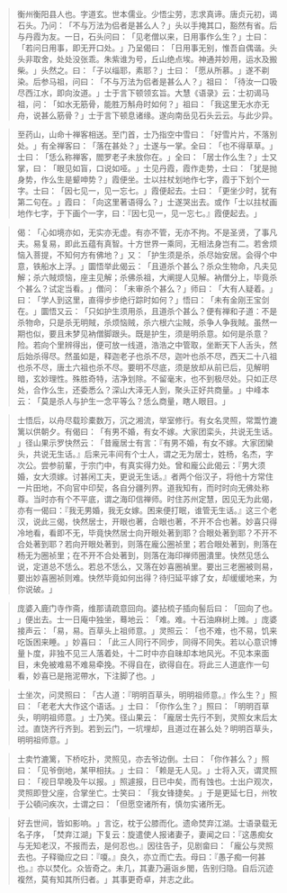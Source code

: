 
> 衡州衡阳县人也。字道玄。世本儒业。少悟尘劳，志求真谛。唐贞元初，谒石头。乃问：​「不与万法为侣者是甚么人？​」头以手掩其口，豁然有省。后与丹霞为友。一日，石头问曰：​「见老僧以来，日用事作么生？​」士曰：​「若问日用事，即无开口处。​」乃呈偈曰：​「日用事无别，惟吾自偶谐。头头非取舍，处处没张乖。朱紫谁为号，丘山绝点埃。神通并妙用，运水及搬柴。​」头然之。曰：​「子以缁耶，素耶？​」士曰：​「愿从所慕。​」遂不剃染。后参马祖，问曰：​「不与万法为侣者是甚么人？​」祖曰：​「待汝一口吸尽西江水，即向汝道。​」士于言下顿领玄旨。大慧《语录》云：士初谒马祖，问：​「如水无筋骨，能胜万斛舟时如何？​」祖曰：​「我这里无水亦无舟，说甚么筋骨？​」士于言下顿息诸缘。遂向南岳见石头云云。与此少异。

> 至药山，山命十禅客相送。至门首，士乃指空中雪曰：​「好雪片片，不落別处。​」有全禅客曰：​「落在甚处？​」士遂与一掌。全曰：​「也不得草草。​」士曰：​「恁么称禅客，閻罗老子未放你在。​」全曰：​「居士作么生？​」士又掌，曰：​「眼见如盲，口说如哑。​」士见丹霞，霞作走势，士曰：​「犹是抛身势，作么生是颦呻势？​」霞便坐。士以拄杖划地作七字，霞于下划个一字。士曰：​「因七见一，见一忘七。​」霞便起去。士曰：​「更坐少时，犹有第二句在。​」霞曰：​「向这里著语得么？​」士遂哭出去。或作「士以拄杖画地作七字，于下画个一字，曰：『因七见一，见一忘七。』霞便起去。​」

> 偈：​「心如境亦如，无实亦无虚。有亦不管，无亦不拘。不是圣贤，了事凡夫。易复易，即此五蕴有真智。十方世界一乘同，无相法身岂有二。若舍烦恼入菩提，不知何方有佛地？​」又：​「护生须是杀，杀尽始安居。会得个中意，铁船水上浮。​」圜悟举此偈云：​「且道杀个甚么？杀众生物命，凡夫见解；杀六賊烦恼，座主见解；杀佛杀祖，大阐提人见解。衲僧分上，毕竟杀个甚么？试定当看。​」僧问：​「未审杀个甚么？​」师曰：​「大有人疑着。​」曰：​「学人到这里，直得步步绝行踪时如何？​」悟曰：​「未有金刚王宝剑在。​」圜悟又云：​「只如护生须用杀，且道杀个甚么？便有禅和子道：不是杀物命，只是杀无明賊，杀烦恼贼，杀六根六尘賊，杀争人争我賊。虽然一期也似，要且未梦见衲僧脚跟头。既是护生，须是明杀意。如何是杀意？险。若向个里辨得出，便可放一线道，浩浩之中管取，坐断天下人舌头，然后始杀得尽。然虽如是，释迦老子也杀不尽，迦叶也杀不尽，西天二十八祖也杀不尽，唐土六祖也杀不尽。要明不尽底，须是放却从前已后，见解明暗，玄妙理性。殊胜奇特，洁净划除。不留毫末，也不到极尽处。只如正尽处，合作么生，还委悉么？深山大泽无人到，聚头正好共商量。​」中峰本云：​「莫是杀人与护生一念平等么？恁么商量，瞎人眼目。​」

> 士悟后，以舟尽载珍橐数万，沉之湘流，举室修行。有女名灵照，常鬻竹漉篱以供朝夕。有偈曰：​「有男不婚，有女不嫁。大家团栾头，共说无生话。​」径山果示罗快然云：​「昔龐居士有言：『有男不婚，有女不嫁。大家团欒头，共说无生话。』后来元丰间有个士人，谓之无为居士，姓杨，名杰，字次公。尝参前輩，于宗门中，有真实得力处。曾和龐公此偈云：『男大须婚，女大须嫁。讨甚闲工夫，更说无生话。』者两个俗汉子，将他十方常住一片田地，不向官中印契，各自分疆列界。道我知有，而时时向无佛处称尊。当时亦有个不平底，谓之海印信禅师。时住苏州定慧，因见无为此偈，亦有一偈曰：『我无男婚，我无女嫁。困来便打眠，谁管无生话。』这三个老汉，说此三偈，快然居士，开眼也著，合眼也著，不开不合也著。妙喜只得冷地看，看即不无，毕竟快然居士向开眼处著到耶？合眼处著到耶？不开不合处著到耶？若向开眼处著到，则落在龐公圈祯里；若合眼处著到，則落在杨无为圈祯里；在不开不合处著到，则落在海印禅师圈潰里。快然见恁么说，定道总不恁么。若总不恁么，又落在妙喜圈禎里。要出三老圈被则易，要出妙喜圈祯则难。快然毕竟如何出得？待归延平嫁了女，却缓缓地来，为你说破。​」

> 庞婆入鹿门寺作斋，维那请疏意回向。婆拈梳子插向髻后曰：​「回向了也。​」便出去。士一日庵中独坐，蓦地云：​「难。难。十石油麻树上摊。​」庞婆接声云：​「易，易。百草头上祖师意。​」灵照云：​「也不难，也不易，饥来吃饭困来睡。​」妙喜曰：​「此三人同行不同步，同得不同失。若以心意识博量卜度，非独不见三人落着处，十二时中亦自昧却本地风光。不见本来面目，未免被难易不难易牵挽。不得自在，欲得自在。将此三人道底作一句看，妙喜已是拖泥帶水，下注脚了也。​」

> 士坐次，问灵照曰：​「古人道：『明明百草头，明明祖师意。』作么生？​」照曰：​「老老大大作这个语话。​」士曰：​「你作么生？​」照曰：​「明明百草头，明明祖师意。​」士乃笑。径山果云：​「龐居士先行不到，灵照女末后太过。直饶齐行齐到。若到云门，一坑埋却，且道过在甚么处？明明百草头，明明祖师意。​」

> 士卖竹漉篱，下桥吃扑，灵照见，亦去爷边倒。士曰：​「你作甚么？​」照曰：​「见爷倒地，某甲相扶。​」士曰：​「赖是无人见。​」士将入灭，谓灵照曰：​「视日早晚及午以报。​」照遽报，日已中矣，而有蚀也。士出户观次，灵照即登父座，合掌坐亡。士笑曰：​「我女锋捷矣。​」于是更延七日，州牧于公頓问疾次，士谓之曰：​「但愿空诸所有，慎勿实诸所无。

> 好去世间，皆如影响。​」言讫，枕于公膝而化。遗命焚弃江湖。士语录载无名子序，​「焚弃江湖」下复云：旋遣使人报诸妻子，妻闻之曰：『这愚痴女与无知老汉，不报而去，是何忍也。』因往告子，见剧畲曰：​「龐公与灵照去也。子释锄应之曰：『嗄。』良久，亦立而亡去。母曰：『愚子痴一何甚也。』亦以焚化。众皆奇之。未几，其妻乃遍诣乡閭，告别归隐。自后沉迹複然，莫有知其所归者。​」其事更奇卓，并志之此。
